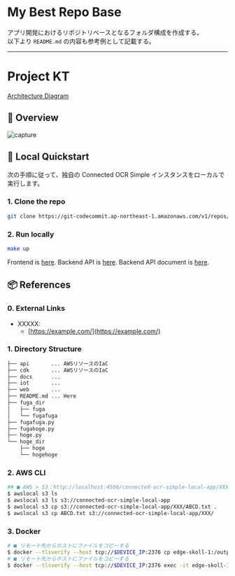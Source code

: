 # My Best Repo Base

アプリ開発におけるリポジトリベースとなるフォルダ構成を作成する。  
以下より `README.md` の内容も参考例として記載する。  

-----

# Project KT

[Architecture Diagram](https://drive.google.com/file/d/XXXXX/view?usp=sharing)

## 🚀 Overview

![capture](./data/readme_capture.png)

## 🔧 Local Quickstart

次の手順に従って、独自の Connected OCR Simple インスタンスをローカルで実行します。

### 1. Clone the repo

```bash
git clone https://git-codecommit.ap-northeast-1.amazonaws.com/v1/repos/connected-ocr-simple
```

### 2. Run locally

```bash
make up
```

Frontend is [here](http://localhost:3000). Backend API is [here](http://localhost:8888). Backend API document is [here](http://localhost:8888/docs).

## 📦 References

### 0. External Links

- XXXXX:
  - [https://example.com/](https://example.com/)

### 1. Directory Structure

```bash
├── api       ... AWSリソースのIaC
├── cdk       ... AWSリソースのIaC
├── docs      ...
├── iot       ...
├── web       ... 
├── README.md ... Here
├── fuga_dir
│   ├── fuga
│   └── fugafuga
├── fugafuga.py
├── fugahoge.py
├── hoge.py
└── hoge_dir
    ├── hoge
    └── hogehoge
```

### 2. AWS CLI

```bash
## ■ AWS > S3：http://localhost:4566/connected-ocr-simple-local-app/XXX/ABCD.txt
$ awslocal s3 ls                                                       # Bucket List
$ awslocal s3 ls s3://connected-ocr-simple-local-app                   # Folder/File List
$ awslocal s3 cp s3://connected-ocr-simple-local-app/XXX/ABCD.txt .    # Download Folder/File
$ awslocal s3 cp ABCD.txt s3://connected-ocr-simple-local-app/XXX/     # Upload Folder/File
```

### 3. Docker

```bash
# ■ リモート先からホストにファイルをコピーする
$ docker --tlsverify --host tcp://$DEVICE_IP:2376 cp edge-skoll-1:/output ./output
# ■ リモート先からホストにファイルをコピーする
$ docker --tlsverify --host tcp://$DEVICE_IP:2376 exec -it edge-skoll-1 /bin/bash
```